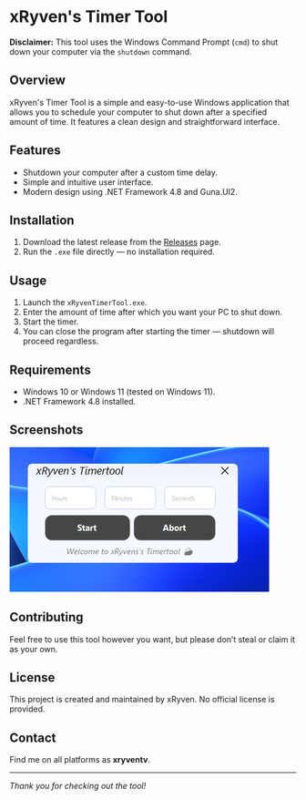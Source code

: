 # xRyven's Timer Tool

**Disclaimer:** This tool uses the Windows Command Prompt (`cmd`) to shut down your computer via the `shutdown` command.

## Overview

xRyven's Timer Tool is a simple and easy-to-use Windows application that allows you to schedule your computer to shut down after a specified amount of time. It features a clean design and straightforward interface.

## Features

- Shutdown your computer after a custom time delay.
- Simple and intuitive user interface.
- Modern design using .NET Framework 4.8 and Guna.UI2.

## Installation

1. Download the latest release from the [Releases](https://github.com/xryven/timertool/releases) page.
2. Run the `.exe` file directly — no installation required.

## Usage

1. Launch the `xRyvenTimerTool.exe`.
2. Enter the amount of time after which you want your PC to shut down.
3. Start the timer.
4. You can close the program after starting the timer — shutdown will proceed regardless.

## Requirements

- Windows 10 or Windows 11 (tested on Windows 11).
- .NET Framework 4.8 installed.

## Screenshots

![Preview](preview.png)

## Contributing

Feel free to use this tool however you want, but please don’t steal or claim it as your own.

## License

This project is created and maintained by xRyven. No official license is provided.

## Contact

Find me on all platforms as **xryventv**.

---

*Thank you for checking out the tool!*
